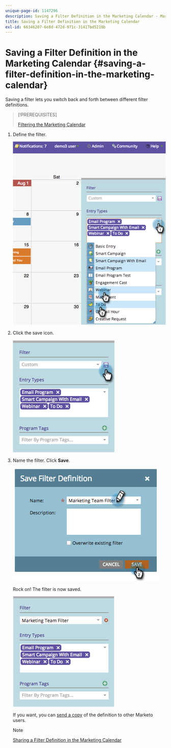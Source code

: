 ```yaml
---
unique-page-id: 1147296
description: Saving a Filter Definition in the Marketing Calendar - Marketo Docs - Product Documentation
title: Saving a Filter Definition in the Marketing Calendar
exl-id: 66346207-6e8d-472d-971c-31417bd5210b
---
```

# Saving a Filter Definition in the Marketing Calendar {#saving-a-filter-definition-in-the-marketing-calendar}

Saving a filter lets you switch back and forth between different filter definitions.

>[!PREREQUISITES]
>
>[Filtering the Marketing Calendar](/help/marketo/product-docs/core-marketo-concepts/marketing-calendar/working-with-the-calendar/filtering-the-marketing-calendar.md)

1. Define the filter.

   ![](assets/image2014-9-24-10-3a50-3a49.png)

1. Click the save icon.

   ![](assets/image2014-9-24-10-3a50-3a57.png)

1. Name the filter. Click **Save**.

   ![](assets/image2014-9-24-10-3a51-3a3.png)

   Rock on! The filter is now saved.

   ![](assets/image2014-9-24-10-3a51-3a12.png)

   If you want, you can [send a copy](/help/marketo/product-docs/core-marketo-concepts/marketing-calendar/working-with-the-calendar/sharing-a-filter-definition-in-the-marketing-calendar.md) of the definition to other Marketo users.

   >[!NOTE]
   >
   >[Sharing a Filter Definition in the Marketing Calendar](/help/marketo/product-docs/core-marketo-concepts/marketing-calendar/working-with-the-calendar/sharing-a-filter-definition-in-the-marketing-calendar.md)
